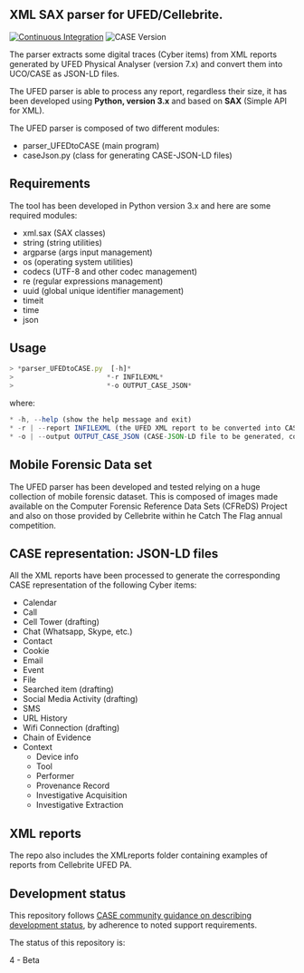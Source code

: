 ## XML SAX parser for UFED/Cellebrite.

[![Continuous Integration](https://github.com/casework/CASE-Implementation-UFED-XML/actions/workflows/cicd.yml/badge.svg)](https://github.com/casework/CASE-Implementation-UFED-XML/actions/workflows/cicd.yml)
![CASE Version](https://img.shields.io/badge/CASE%20Version-1.1.0-green)

The parser extracts some digital traces (Cyber items) from XML reports generated by UFED Physical Analyser (version 7.x) and convert them into UCO/CASE as JSON-LD files.

The UFED parser is able to process any report, regardless their size, it has been developed using **Python, version 3.x** and based on **SAX** (Simple API for XML).

The UFED parser is composed of two different modules:

* parser_UFEDtoCASE (main program)
* caseJson.py (class for generating CASE-JSON-LD files)

## Requirements
The tool has been developed in Python version 3.x and here are some required modules:

* xml.sax (SAX classes)
* string (string utilities)
* argparse (args input management)
* os (operating system utilities)
* codecs (UTF-8 and other codec management)
* re (regular expressions management)
* uuid (global unique identifier management)
* timeit
* time 
* json

## Usage

```js
> *parser_UFEDtoCASE.py  [-h]*
>                       *-r INFILEXML*
>                       *-o OUTPUT_CASE_JSON*
```
where:

```js
* -h, --help (show the help message and exit)
* -r | --report INFILEXML (the UFED XML report to be converted into CASE, compulsary)
* -o | --output OUTPUT_CASE_JSON (CASE-JSON-LD file to be generated, compulsory)
```

## Mobile Forensic Data set
The UFED parser has been developed and tested relying on a huge collection of mobile forensic dataset. This is composed of images made available on the Computer Forensic Reference Data Sets  (CFReDS) Project and also on those provided by Cellebrite within he Catch The Flag annual competition.

## CASE representation: JSON-LD files
All the XML reports have been processed to generate the corresponding CASE representation of the following Cyber items:

* Calendar
* Call
* Cell Tower (drafting)
* Chat (Whatsapp, Skype, etc.)
* Contact
* Cookie
* Email
* Event
* File
* Searched item (drafting)
* Social Media Activity (drafting)
* SMS
* URL History
* Wifi Connection (drafting)
* Chain of Evidence
* Context
  * Device info
  * Tool
  * Performer
  * Provenance Record
  * Investigative Acquisition
  * Investigative Extraction


## XML reports

The repo also includes the XMLreports folder containing examples of reports from Cellebrite UFED PA.

## Development status

This repository follows [CASE community guidance on describing development status](https://caseontology.org/resources/github_policies.html#development-statuses), by adherence to noted support requirements.

The status of this repository is:

4 - Beta
